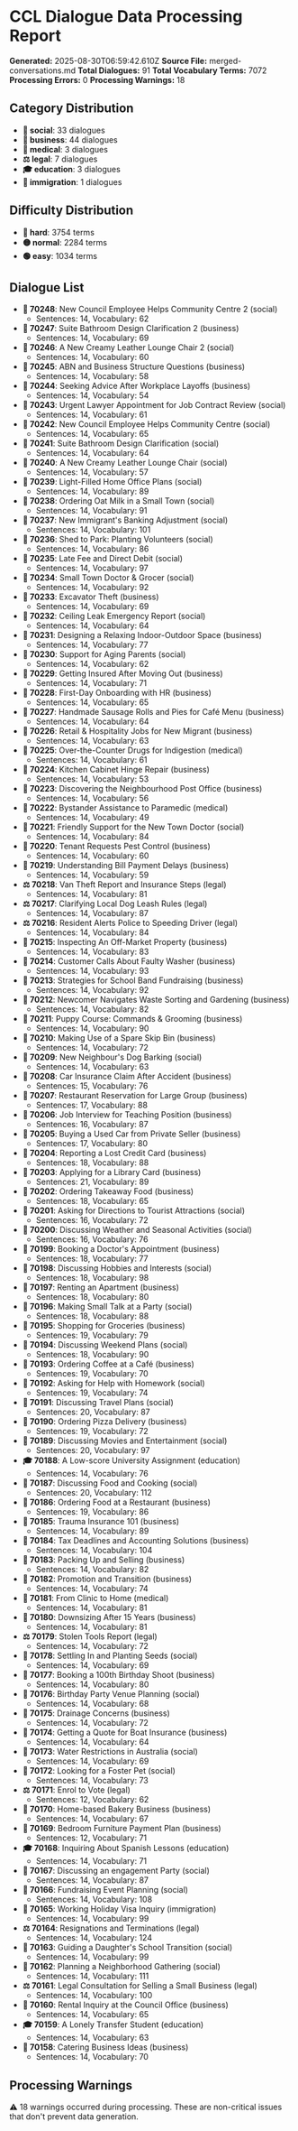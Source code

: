 # CCL Dialogue Data Processing Report

**Generated:** 2025-08-30T06:59:42.610Z
**Source File:** merged-conversations.md
**Total Dialogues:** 91
**Total Vocabulary Terms:** 7072
**Processing Errors:** 0
**Processing Warnings:** 18

## Category Distribution

- **👥 social**: 33 dialogues
- **💼 business**: 44 dialogues
- **🏥 medical**: 3 dialogues
- **⚖️ legal**: 7 dialogues
- **🎓 education**: 3 dialogues
- **🛂 immigration**: 1 dialogues

## Difficulty Distribution

- **🔴 hard**: 3754 terms
- **🟡 normal**: 2284 terms
- **🟢 easy**: 1034 terms

## Dialogue List

- **👥 70248**: New Council Employee Helps Community Centre 2 (social)
  - Sentences: 14, Vocabulary: 62
- **💼 70247**: Suite Bathroom Design Clarification 2 (business)
  - Sentences: 14, Vocabulary: 69
- **👥 70246**: A New Creamy Leather Lounge Chair 2 (social)
  - Sentences: 14, Vocabulary: 60
- **💼 70245**: ABN and Business Structure Questions (business)
  - Sentences: 14, Vocabulary: 58
- **💼 70244**: Seeking Advice After Workplace Layoffs (business)
  - Sentences: 14, Vocabulary: 54
- **👥 70243**: Urgent Lawyer Appointment for Job Contract Review (social)
  - Sentences: 14, Vocabulary: 61
- **👥 70242**: New Council Employee Helps Community Centre (social)
  - Sentences: 14, Vocabulary: 65
- **👥 70241**: Suite Bathroom Design Clarification (social)
  - Sentences: 14, Vocabulary: 64
- **👥 70240**: A New Creamy Leather Lounge Chair (social)
  - Sentences: 14, Vocabulary: 57
- **👥 70239**: Light-Filled Home Office Plans (social)
  - Sentences: 14, Vocabulary: 89
- **👥 70238**: Ordering Oat Milk in a Small Town (social)
  - Sentences: 14, Vocabulary: 91
- **👥 70237**: New Immigrant's Banking Adjustment (social)
  - Sentences: 14, Vocabulary: 101
- **👥 70236**: Shed to Park: Planting Volunteers (social)
  - Sentences: 14, Vocabulary: 86
- **👥 70235**: Late Fee and Direct Debit (social)
  - Sentences: 14, Vocabulary: 97
- **👥 70234**: Small Town Doctor & Grocer (social)
  - Sentences: 14, Vocabulary: 92
- **💼 70233**: Excavator Theft (business)
  - Sentences: 14, Vocabulary: 69
- **👥 70232**: Ceiling Leak Emergency Report (social)
  - Sentences: 14, Vocabulary: 64
- **💼 70231**: Designing a Relaxing Indoor-Outdoor Space (business)
  - Sentences: 14, Vocabulary: 77
- **👥 70230**: Support for Aging Parents (social)
  - Sentences: 14, Vocabulary: 62
- **💼 70229**: Getting Insured After Moving Out (business)
  - Sentences: 14, Vocabulary: 71
- **💼 70228**: First-Day Onboarding with HR (business)
  - Sentences: 14, Vocabulary: 65
- **💼 70227**: Handmade Sausage Rolls and Pies for Café Menu (business)
  - Sentences: 14, Vocabulary: 64
- **💼 70226**: Retail & Hospitality Jobs for New Migrant (business)
  - Sentences: 14, Vocabulary: 63
- **🏥 70225**: Over-the-Counter Drugs for Indigestion (medical)
  - Sentences: 14, Vocabulary: 61
- **💼 70224**: Kitchen Cabinet Hinge Repair (business)
  - Sentences: 14, Vocabulary: 53
- **💼 70223**: Discovering the Neighbourhood Post Office (business)
  - Sentences: 14, Vocabulary: 56
- **🏥 70222**: Bystander Assistance to Paramedic (medical)
  - Sentences: 14, Vocabulary: 49
- **👥 70221**: Friendly Support for the New Town Doctor (social)
  - Sentences: 14, Vocabulary: 84
- **💼 70220**: Tenant Requests Pest Control (business)
  - Sentences: 14, Vocabulary: 60
- **💼 70219**: Understanding Bill Payment Delays (business)
  - Sentences: 14, Vocabulary: 59
- **⚖️ 70218**: Van Theft Report and Insurance Steps (legal)
  - Sentences: 14, Vocabulary: 81
- **⚖️ 70217**: Clarifying Local Dog Leash Rules (legal)
  - Sentences: 14, Vocabulary: 87
- **⚖️ 70216**: Resident Alerts Police to Speeding Driver (legal)
  - Sentences: 14, Vocabulary: 84
- **💼 70215**: Inspecting An Off-Market Property (business)
  - Sentences: 14, Vocabulary: 83
- **💼 70214**: Customer Calls About Faulty Washer (business)
  - Sentences: 14, Vocabulary: 93
- **💼 70213**: Strategies for School Band Fundraising (business)
  - Sentences: 14, Vocabulary: 92
- **💼 70212**: Newcomer Navigates Waste Sorting and Gardening (business)
  - Sentences: 14, Vocabulary: 82
- **💼 70211**: Puppy Course: Commands & Grooming (business)
  - Sentences: 14, Vocabulary: 90
- **💼 70210**: Making Use of a Spare Skip Bin (business)
  - Sentences: 14, Vocabulary: 72
- **👥 70209**: New Neighbour's Dog Barking (social)
  - Sentences: 14, Vocabulary: 63
- **💼 70208**: Car Insurance Claim After Accident (business)
  - Sentences: 15, Vocabulary: 76
- **💼 70207**: Restaurant Reservation for Large Group (business)
  - Sentences: 17, Vocabulary: 88
- **💼 70206**: Job Interview for Teaching Position (business)
  - Sentences: 16, Vocabulary: 87
- **💼 70205**: Buying a Used Car from Private Seller (business)
  - Sentences: 17, Vocabulary: 80
- **💼 70204**: Reporting a Lost Credit Card (business)
  - Sentences: 18, Vocabulary: 88
- **💼 70203**: Applying for a Library Card (business)
  - Sentences: 21, Vocabulary: 89
- **💼 70202**: Ordering Takeaway Food (business)
  - Sentences: 18, Vocabulary: 65
- **👥 70201**: Asking for Directions to Tourist Attractions (social)
  - Sentences: 16, Vocabulary: 72
- **👥 70200**: Discussing Weather and Seasonal Activities (social)
  - Sentences: 16, Vocabulary: 76
- **💼 70199**: Booking a Doctor's Appointment (business)
  - Sentences: 18, Vocabulary: 77
- **👥 70198**: Discussing Hobbies and Interests (social)
  - Sentences: 18, Vocabulary: 98
- **💼 70197**: Renting an Apartment (business)
  - Sentences: 18, Vocabulary: 80
- **👥 70196**: Making Small Talk at a Party (social)
  - Sentences: 18, Vocabulary: 88
- **💼 70195**: Shopping for Groceries (business)
  - Sentences: 19, Vocabulary: 79
- **👥 70194**: Discussing Weekend Plans (social)
  - Sentences: 18, Vocabulary: 90
- **💼 70193**: Ordering Coffee at a Café (business)
  - Sentences: 19, Vocabulary: 70
- **👥 70192**: Asking for Help with Homework (social)
  - Sentences: 19, Vocabulary: 74
- **👥 70191**: Discussing Travel Plans (social)
  - Sentences: 20, Vocabulary: 87
- **💼 70190**: Ordering Pizza Delivery (business)
  - Sentences: 19, Vocabulary: 72
- **👥 70189**: Discussing Movies and Entertainment (social)
  - Sentences: 20, Vocabulary: 97
- **🎓 70188**: A Low-score University Assignment (education)
  - Sentences: 14, Vocabulary: 76
- **👥 70187**: Discussing Food and Cooking (social)
  - Sentences: 20, Vocabulary: 112
- **💼 70186**: Ordering Food at a Restaurant (business)
  - Sentences: 19, Vocabulary: 86
- **💼 70185**: Trauma Insurance 101 (business)
  - Sentences: 14, Vocabulary: 89
- **💼 70184**: Tax Deadlines and Accounting Solutions (business)
  - Sentences: 14, Vocabulary: 104
- **💼 70183**: Packing Up and Selling (business)
  - Sentences: 14, Vocabulary: 82
- **💼 70182**: Promotion and Transition (business)
  - Sentences: 14, Vocabulary: 74
- **🏥 70181**: From Clinic to Home (medical)
  - Sentences: 14, Vocabulary: 81
- **💼 70180**: Downsizing After 15 Years (business)
  - Sentences: 14, Vocabulary: 81
- **⚖️ 70179**: Stolen Tools Report (legal)
  - Sentences: 14, Vocabulary: 72
- **👥 70178**: Settling In and Planting Seeds (social)
  - Sentences: 14, Vocabulary: 69
- **💼 70177**: Booking a 100th Birthday Shoot (business)
  - Sentences: 14, Vocabulary: 80
- **👥 70176**: Birthday Party Venue Planning (social)
  - Sentences: 14, Vocabulary: 68
- **💼 70175**: Drainage Concerns (business)
  - Sentences: 14, Vocabulary: 72
- **💼 70174**: Getting a Quote for Boat Insurance (business)
  - Sentences: 14, Vocabulary: 64
- **👥 70173**: Water Restrictions in Australia (social)
  - Sentences: 14, Vocabulary: 69
- **👥 70172**: Looking for a Foster Pet (social)
  - Sentences: 14, Vocabulary: 73
- **⚖️ 70171**: Enrol to Vote (legal)
  - Sentences: 12, Vocabulary: 62
- **💼 70170**: Home-based Bakery Business (business)
  - Sentences: 14, Vocabulary: 67
- **💼 70169**: Bedroom Furniture Payment Plan (business)
  - Sentences: 12, Vocabulary: 71
- **🎓 70168**: Inquiring About Spanish Lessons (education)
  - Sentences: 14, Vocabulary: 71
- **👥 70167**: Discussing an engagement Party (social)
  - Sentences: 14, Vocabulary: 87
- **👥 70166**: Fundraising Event Planning (social)
  - Sentences: 14, Vocabulary: 108
- **🛂 70165**: Working Holiday Visa Inquiry (immigration)
  - Sentences: 14, Vocabulary: 99
- **⚖️ 70164**: Resignations and Terminations (legal)
  - Sentences: 14, Vocabulary: 124
- **👥 70163**: Guiding a Daughter's School Transition (social)
  - Sentences: 14, Vocabulary: 99
- **👥 70162**: Planning a Neighborhood Gathering (social)
  - Sentences: 14, Vocabulary: 111
- **⚖️ 70161**: Legal Consultation for Selling a Small Business (legal)
  - Sentences: 14, Vocabulary: 100
- **💼 70160**: Rental Inquiry at the Council Office (business)
  - Sentences: 14, Vocabulary: 65
- **🎓 70159**: A Lonely Transfer Student (education)
  - Sentences: 14, Vocabulary: 63
- **💼 70158**: Catering Business Ideas (business)
  - Sentences: 14, Vocabulary: 70

## Processing Warnings

⚠️  18 warnings occurred during processing.
These are non-critical issues that don't prevent data generation.
